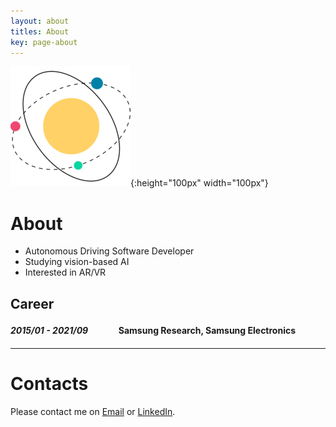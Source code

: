 ```yaml
---
layout: about
titles: About
key: page-about
---
```


![hi-space](/assets/android-chrome-192x192.png){:height="100px" width="100px"}

# About

- Autonomous Driving Software Developer
- Studying vision-based AI
- Interested in AR/VR 

## Career

#### _2015/01 - 2021/09_ 　　　 Samsung Research, Samsung Electronics

---

# Contacts

Please contact me on [Email]() or [LinkedIn](https://www.linkedin.com/in/yoo-lee/).
